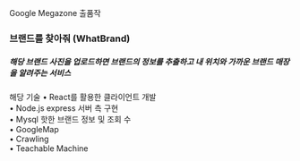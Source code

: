 Google Megazone 출품작
 <h3> 브랜드를 찾아줘 (WhatBrand)</h3>
 <h5>해당 브랜드 사진을 업로드하면 브랜드의 정보를 추출하고 내 위치와 가까운 브랜드 매장을 알려주는 서비스</h5>
<p>해당 기술
• React를 활용한 클라이언트 개발 </br>
• Node.js express 서버 측 구현 </br>
• Mysql 핫한 브랜드 정보 및 조회 수 </br>
• GoogleMap </br>
• Crawling</br>
• Teachable Machine</br>
</p>
